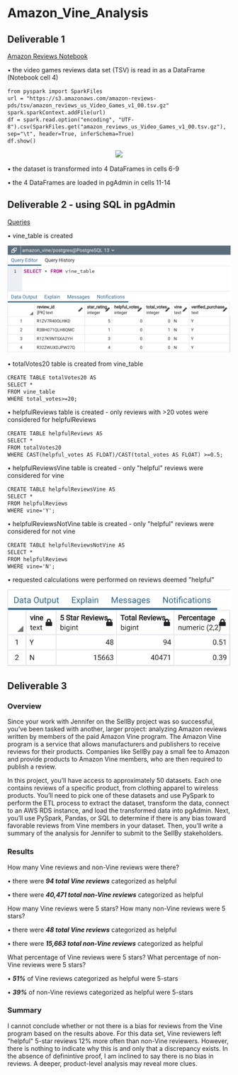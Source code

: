 # Amazon_Vine_Analysis
## Deliverable 1
[Amazon Reviews Notebook](https://github.com/jzebker/Amazon_Vine_Analysis/blob/main/Amazon_Reviews_ETL.ipynb)

• the video games reviews data set (TSV) is read in as a DataFrame (Notebook cell 4)

    from pyspark import SparkFiles
    url = "https://s3.amazonaws.com/amazon-reviews-pds/tsv/amazon_reviews_us_Video_Games_v1_00.tsv.gz"
    spark.sparkContext.addFile(url)
    df = spark.read.option("encoding", "UTF-8").csv(SparkFiles.get("amazon_reviews_us_Video_Games_v1_00.tsv.gz"), sep="\t", header=True, inferSchema=True)
    df.show()
<p align="center"><img src="https://user-images.githubusercontent.com/84994321/135727569-3e9c9045-3a0a-49a6-b075-2717db502a4a.png"></p>

• the dataset is transformed into 4 DataFrames in cells 6-9

• the 4 DataFrames are loaded in pgAdmin in cells 11-14

## Deliverable 2 - using SQL in pgAdmin
[Queries](https://github.com/jzebker/Amazon_Vine_Analysis/blob/main/vine_review_analysis.sql)

• vine_table is created

<p align="center"><img src="https://github.com/jzebker/Amazon_Vine_Analysis/blob/main/img/d2VineTable.png?raw=true"></p>

• totalVotes20 table is created from vine_table

    CREATE TABLE totalVotes20 AS
	SELECT *
	FROM vine_table
	WHERE total_votes>=20;

• helpfulReviews table is created - only reviews with >20 votes were considered for helpfulReviews
    
    CREATE TABLE helpfulReviews AS
	SELECT *
	FROM totalVotes20
	WHERE CAST(helpful_votes AS FLOAT)/CAST(total_votes AS FLOAT) >=0.5;

• helpfulReviewsVine table is created - only "helpful" reviews were considered for vine

    CREATE TABLE helpfulReviewsVine AS
	SELECT *
	FROM helpfulReviews
	WHERE vine='Y';
    
• helpfulReviewsNotVine table is created - only "helpful" reviews were considered for not vine

    CREATE TABLE helpfulReviewsNotVine AS
	SELECT *
	FROM helpfulReviews
	WHERE vine='N';

• requested calculations were performed on reviews deemed "helpful"

<p align="center"><img src="https://github.com/jzebker/Amazon_Vine_Analysis/blob/main/img/d2VineCalculated.png?raw=true"></p>

## Deliverable 3
### Overview
Since your work with Jennifer on the SellBy project was so successful, you’ve been tasked with another, larger project: analyzing Amazon reviews written by members of the paid Amazon Vine program. The Amazon Vine program is a service that allows manufacturers and publishers to receive reviews for their products. Companies like SellBy pay a small fee to Amazon and provide products to Amazon Vine members, who are then required to publish a review.

In this project, you’ll have access to approximately 50 datasets. Each one contains reviews of a specific product, from clothing apparel to wireless products. You’ll need to pick one of these datasets and use PySpark to perform the ETL process to extract the dataset, transform the data, connect to an AWS RDS instance, and load the transformed data into pgAdmin. Next, you’ll use PySpark, Pandas, or SQL to determine if there is any bias toward favorable reviews from Vine members in your dataset. Then, you’ll write a summary of the analysis for Jennifer to submit to the SellBy stakeholders.

### Results
How many Vine reviews and non-Vine reviews were there?

• there were ***94 total Vine reviews*** categorized as helpful

• there were ***40,471 total non-Vine reviews*** categorized as helpful

How many Vine reviews were 5 stars? How many non-Vine reviews were 5 stars?

• there were ***48 total Vine reviews*** categorized as helpful

• there were ***15,663 total non-Vine reviews*** categorized as helpful

What percentage of Vine reviews were 5 stars? What percentage of non-Vine reviews were 5 stars?

• ***51%*** of Vine reviews categorized as helpful were 5-stars

• ***39%*** of non-Vine reviews categorized as helpful were 5-stars

### Summary
I cannot conclude whether or not there is a bias for reviews from the Vine program based on the results above.  For this data set, Vine reviewers left "helpful" 5-star reviews 12% more often than non-Vine reviewers.  However, there is nothing to indicate why this is and only that a discrepancy exists.  In the absence of definintive proof, I am inclined to say there is no bias in reviews.  A deeper, product-level analysis may reveal more clues.
